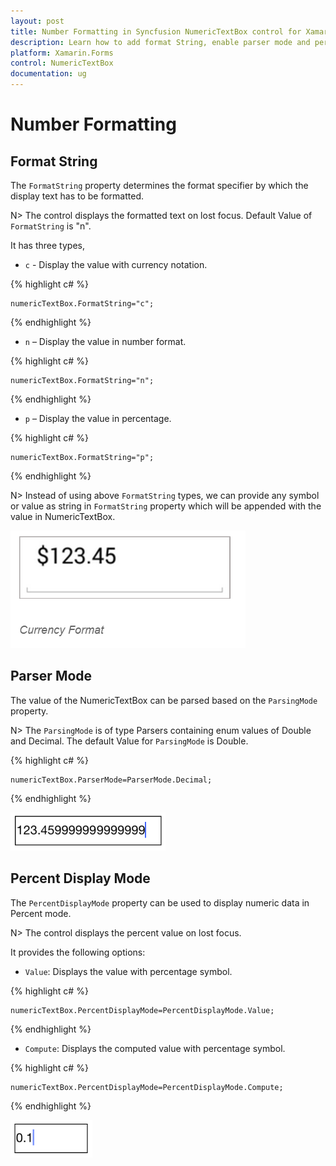 ```yaml
---
layout: post
title: Number Formatting in Syncfusion NumericTextBox control for Xamarin.Forms
description: Learn how to add format String, enable parser mode and percent display mode for NumericTextBox control.
platform: Xamarin.Forms
control: NumericTextBox
documentation: ug
---
```

# Number Formatting

## Format String

The `FormatString` property determines the format specifier by which the display text has to be formatted. 

N> The control displays the formatted text on lost focus. Default Value of `FormatString` is "n".

It has three types,

* `c` - Display the value with currency notation.
	
{% highlight c# %}
	
	numericTextBox.FormatString="c";
	 
{% endhighlight %}
	

* `n` – Display the value in number format.
	
{% highlight c# %}
	
	numericTextBox.FormatString="n";
	 
{% endhighlight %}
	

* `p` – Display the value in percentage.
	
{% highlight c# %}

	numericTextBox.FormatString="p";
	 
{% endhighlight %}
	
N> Instead of using above `FormatString` types, we can provide any symbol or value as string in `FormatString` property which will be appended with the value in NumericTextBox. 

![](images/FormatString.png)

## Parser Mode

The value of the NumericTextBox can be parsed based on the `ParsingMode` property. 

N> The `ParsingMode` is of type Parsers containing enum values of Double and Decimal. The default Value for `ParsingMode` is Double.

{% highlight c# %}

	numericTextBox.ParserMode=ParserMode.Decimal;
	  
{% endhighlight %}

![](images/ParserMode.png)

## Percent Display Mode

The `PercentDisplayMode` property can be used to display numeric data in Percent mode. 

N> The control displays the percent value on lost focus. 

It provides the following options:

* `Value`: Displays the value with percentage symbol.

{% highlight c# %}

	numericTextBox.PercentDisplayMode=PercentDisplayMode.Value;

{% endhighlight %}

* `Compute`: Displays the computed value with percentage symbol.

{% highlight c# %}

	numericTextBox.PercentDisplayMode=PercentDisplayMode.Compute;

{% endhighlight %}

![](images/PercentageDisplayMode.png)


